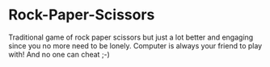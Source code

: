# Rock-Paper-Scissors
Traditional game of rock paper scissors but just a lot better and engaging since you no more need to be lonely. Computer is always your friend to play with! And no one can cheat ;-)
